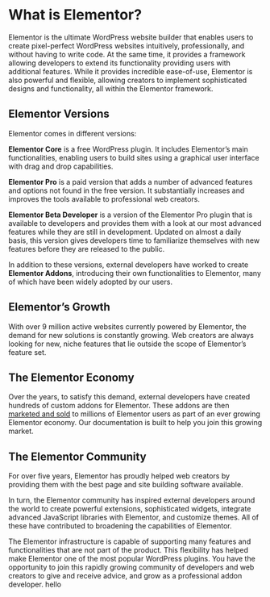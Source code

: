 # What is Elementor?

<Badge type="tip" vertical="top" text="Elementor Core" /> <Badge type="warning" vertical="top" text="Basic" />

Elementor is the ultimate WordPress website builder that enables users to create pixel-perfect WordPress websites intuitively, professionally, and without having to write code. At the same time, it provides a framework allowing developers to extend its functionality providing users with additional features.  While it provides incredible ease-of-use, Elementor is also powerful and flexible, allowing creators to implement sophisticated designs and functionality, all within the Elementor framework.

## Elementor Versions

Elementor comes in different versions:

**Elementor Core** is a free WordPress plugin. It includes Elementor’s main functionalities, enabling users to build sites using a graphical user interface with drag and drop capabilities.

**Elementor Pro** is a paid version that adds a number of advanced features and options not found in the free version. It substantially increases and improves the tools available to professional web creators.

**Elementor Beta Developer** is a version of the Elementor Pro plugin that is available to developers and provides them with a look at our most advanced features while they are still in development. Updated on almost a daily basis, this version gives developers time to familiarize themselves with new features before they are released to the public.

In addition to these versions, external developers have worked to create **Elementor Addons**, introducing their own functionalities to Elementor, many of which have been widely adopted by our users.

## Elementor’s Growth

With over 9 million active websites currently powered by Elementor, the demand for new solutions is constantly growing. Web creators are always looking for new, niche features that lie outside the scope of Elementor’s feature set.

## The Elementor Economy

Over the years, to satisfy this demand, external developers have created hundreds of custom addons for Elementor. These addons are then [marketed and sold](https://elementor.com/addons/) to millions of Elementor users as part of an ever growing Elementor economy. Our documentation is built to help you join this growing market.

## The Elementor Community

For over five years, Elementor has proudly helped web creators by providing them with the best page and site building software available.

In turn, the Elementor community has inspired external developers around the world to create powerful extensions, sophisticated widgets, integrate advanced JavaScript libraries with Elementor, and customize themes. All of these have contributed to broadening the capabilities of Elementor.

The Elementor infrastructure is capable of supporting many features and functionalities that are not part of the product. This flexibility has helped make Elementor one of the most popular WordPress plugins. You have the opportunity to join this rapidly growing community of developers and web creators to give and receive advice, and grow as a professional addon developer.
hello
